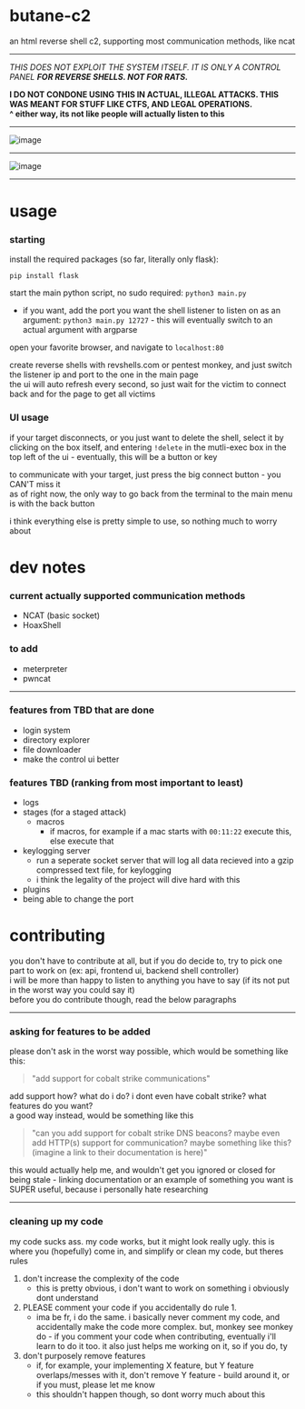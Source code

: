 # butane-c2
an html reverse shell c2, supporting most communication methods, like ncat

***

*THIS DOES NOT EXPLOIT THE SYSTEM ITSELF. IT IS ONLY A CONTROL PANEL **FOR REVERSE SHELLS. NOT FOR RATS.***  

**I DO NOT CONDONE USING THIS IN ACTUAL, ILLEGAL ATTACKS. THIS WAS MEANT FOR STUFF LIKE CTFS, AND LEGAL OPERATIONS.**  
**^ either way, its not like people will actually listen to this**

***
![image](https://github.com/whatotter/butane-c2/assets/42103041/5233dbeb-e8f2-495e-bfb4-2f8e307d4cb9)
***
![image](https://github.com/whatotter/butane-c2/assets/42103041/012e4c4d-de73-47a8-a94b-f10a8a0268fe)
***

# usage

### starting
install the required packages (so far, literally only flask):  
```
pip install flask
```

start the main python script, no sudo required: `python3 main.py`  
 - if you want, add the port you want the shell listener to listen on as an argument: `python3 main.py 12727` - this will eventually switch to an actual argument with argparse  

open your favorite browser, and navigate to `localhost:80`  

create reverse shells with revshells.com or pentest monkey, and just switch the listener ip and port to the one in the main page  
the ui will auto refresh every second, so just wait for the victim to connect back and for the page to get all victims  

### UI usage
if your target disconnects, or you just want to delete the shell, select it by clicking on the box itself, and entering `!delete` in the mutli-exec box in the top left of the ui - eventually, this will be a button or key

to communicate with your target, just press the big connect button - you CAN'T miss it  
as of right now, the only way to go back from the terminal to the main menu is with the back button

i think everything else is pretty simple to use, so nothing much to worry about

# dev notes
### current actually supported communication methods
- NCAT (basic socket)
- HoaxShell

### to add
- meterpreter
- pwncat
  
***
### features from TBD that are done
- login system
- directory explorer
- file downloader
- make the control ui better
### features TBD (ranking from most important to least)
- logs
- stages (for a staged attack)
  - macros
    - if macros, for example if a mac starts with `00:11:22` execute this, else execute that
- keylogging server
  - run a seperate socket server that will log all data recieved into a gzip compressed text file, for keylogging
  - i think the legality of the project will dive hard with this
- plugins
- being able to change the port

# contributing
you don't have to contribute at all, but if you do decide to, try to pick one part to work on (ex: api, frontend ui, backend shell controller)  
i will be more than happy to listen to anything you have to say (if its not put in the worst way you could say it)  
before you do contribute though, read the below paragraphs

***
### asking for features to be added
please don't ask in the worst way possible, which would be something like this:  

> "add support for cobalt strike communications"

add support how? what do i do? i dont even have cobalt strike? what features do you want?  
a good way instead, would be something like this  

> "can you add support for cobalt strike DNS beacons? maybe even add HTTP(s) support for communication? maybe something like this? (imagine a link to their documentation is here)"  

this would actually help me, and wouldn't get you ignored or closed for being stale - linking documentation or an example of something you want is SUPER useful, because i personally hate researching

***
### cleaning up my code
my code sucks ass. my code works, but it might look really ugly. this is where you (hopefully) come in, and simplify or clean my code, but theres rules  

1. don't increase the complexity of the code
   - this is pretty obvious, i don't want to work on something i obviously dont understand
2. PLEASE comment your code if you accidentally do rule 1.
   - ima be fr, i do the same. i basically never comment my code, and accidentally make the code more complex. but, monkey see monkey do - if you comment your code when contributing, eventually i'll learn to do it too. it also just helps me working on it, so if you do, ty
3. don't purposely remove features
   - if, for example, your implementing X feature, but Y feature overlaps/messes with it, don't remove Y feature - build around it, or if you must, please let me know
   - this shouldn't happen though, so dont worry much about this

